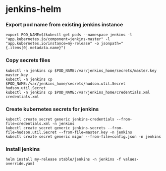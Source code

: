 # jenkins-helm

### Export pod name from existing jenkins instance
```
export POD_NAME=$(kubectl get pods --namespace jenkins -l "app.kubernetes.io/component=jenkins-master" -l "app.kubernetes.io/instance=my-release" -o jsonpath="{.items[0].metadata.name}")
```

### Copy secrets files
```
kubectl -n jenkins cp $POD_NAME:/var/jenkins_home/secrets/master.key master.key
kubectl -n jenkins cp $POD_NAME:/var/jenkins_home/secrets/hudson.util.Secret hudson.util.Secret
kubectl -n jenkins cp $POD_NAME:/var/jenkins_home/credentials.xml credentials.xml
```

### Create kubernetes secrets for jenkins
```
kubectl create secret generic jenkins-credentials --from-file=credentials.xml -n jenkins
kubectl create secret generic jenkins-secrets --from-file=hudson.util.Secret --from-file=master.key -n jenkins
kubectl create secret generic migor --from-file=config.json -n jenkins
```

### Install jenkins 
```
helm install my-release stable/jenkins -n jenkins -f values-override.yaml
```